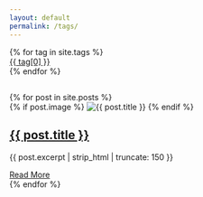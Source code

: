 ```yaml
---
layout: default
permalink: /tags/
---
```


<!-- <h1>Tags</h1> -->

<div class="tags-container">
  {% for tag in site.tags %}
    <div class="tag-card">
      <a href="{{ site.baseurl }}/tags/?tag={{ tag[0] | slugify }}" class="tag-link">{{ tag[0] }}</a>
    </div>
  {% endfor %}
</div>

<h2 id="tag-title"></h2>
<div style="margin-top:20px; margin-bottom:20px" class="posts-container">
  {% for post in site.posts %}
    <div class="post-card" data-tags="{{ post.tags | join: ',' }}">
      {% if post.image %}
        <img src="{{ post.image | absolute_url }}" alt="{{ post.title }}">
      {% endif %}
      <h2><a href="{{ post.url | absolute_url }}">{{ post.title }}</a></h2>
      <p class="discription">{{ post.excerpt | strip_html | truncate: 150 }}</p>
      <a href="{{ post.url | absolute_url }}" class="read-more">Read More</a>
    </div>
  {% endfor %}
</div>

<script>
  document.addEventListener('DOMContentLoaded', function() {
    const urlParams = new URLSearchParams(window.location.search);
    const tag = urlParams.get('tag');

    if (tag) {
      // Set tag title
      document.getElementById('tag-title').textContent = 'Posts tagged with "' + tag + '"';

      // Highlight the active tag-card
      const tagCards = document.querySelectorAll('.tag-card');
      tagCards.forEach(function(card) {
        if (card.textContent.trim().toLowerCase() === tag.toLowerCase()) {
          card.classList.add('active');
        }
      });

      // Filter posts by tag
      const posts = document.querySelectorAll('.post-card');
      posts.forEach(function(post) {
        if (post.getAttribute('data-tags').includes(tag)) {
          post.style.display = 'block';
        } else {
          post.style.display = 'none';
        }
      });
    } else {
      // If no tag is selected, hide the posts section
      document.getElementById('tag-title').style.display = 'none';
    }
  });
</script>


